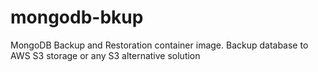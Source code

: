 # mongodb-bkup
MongoDB Backup and Restoration container image. Backup database to AWS S3 storage or any S3 alternative solution
